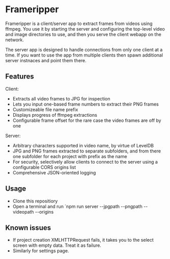 # Frameripper

Frameripper is a client/server app to extract frames from videos using ffmpeg. You use it by starting the server and
configuring the top-level video and image directories to use, and then you serve the client webapp on the network.

The server app is designed to handle connections from only one client at a time. If you want to use the app from multiple
clients then spawn additional server instnaces and point them there.

## Features
Client:
- Extracts all video frames to JPG for inspection
- Lets you input one-based frame numbers to extract their PNG frames
- Customizeable file name prefix
- Displays progress of ffmpeg extractions
- Configurable frame offset for the rare case the video frames are off by one

Server:
- Arbitrary characters supported in video name, by virtue of LevelDB
- JPG and PNG frames extracted to separate subfolders, and from there one subfolder for each project with prefix as the name
- For security, selectively allow clients to connect to the server using a configurable CORS origins list
- Comprehensive JSON-oriented logging

## Usage

- Clone this repositiory
- Open a terminal and run `npm run server --jpgpath <ROOT-FOLDER-OF-JPG-OUTPUT> --pngpath <ROOT-FOLDER-OF-PNG-OUTPUT> --videopath <PATH-TO-VIDEOS> --origins <LIST-OF-DOMAINS-SEPARATED-BY-COMMAS>

## Known issues
- If project creation XMLHTTPRequest fails, it takes you to the select screen with empty data. Treat it as failure.
- Similarly for settings page.

